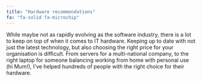 ```yaml
---
title: "Hardware recommendations"
fa: "fa-solid fa-microchip"
---
```


While maybe not as rapidly evolving as the software industry, there is a lot to keep on top of when it comes to IT hardware. Keeping up to date with not just the latest technology, but also choosing the right price for your organisation is difficult. From servers for a multi-national company, to the right laptop for someone balancing working from home with personal use (hi Mum!), I've helped hundreds of people with the right choice for their hardware.